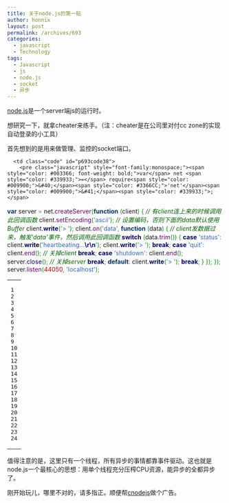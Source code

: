 ```yaml
---
title: 关于node.js的第一贴
author: honnix
layout: post
permalink: /archives/693
categories:
  - javascript
  - Technology
tags:
  - Javascript
  - js
  - node.js
  - socket
  - 异步
---
```

<a title="node.js" href="http://nodejs.org/" target="_blank">node.js</a>是一个server端js的运行时。

想研究一下，就拿cheater来练手。（注：cheater是在公司里对付cc zone的实现自动登录的小工具）

首先想到的是用来做管理、监控的socket端口。

<div class="wp_codebox">
  <table>
    <tr id="p69338">
      <td class="line_numbers">
        <pre>1
2
3
4
5
6
7
8
9
10
11
12
13
14
15
16
17
18
19
20
21
22
23
24
</pre>
      </td>
      
      <td class="code" id="p693code38">
        <pre class="javascript" style="font-family:monospace;"><span style="color: #003366; font-weight: bold;">var</span> net <span style="color: #339933;">=</span> require<span style="color: #009900;">&#40;</span><span style="color: #3366CC;">'net'</span><span style="color: #009900;">&#41;</span><span style="color: #339933;">;</span>
<span style="color: #003366; font-weight: bold;">var</span> server <span style="color: #339933;">=</span> net.<span style="color: #660066;">createServer</span><span style="color: #009900;">&#40;</span><span style="color: #003366; font-weight: bold;">function</span> <span style="color: #009900;">&#40;</span>client<span style="color: #009900;">&#41;</span> <span style="color: #009900;">&#123;</span> <span style="color: #006600; font-style: italic;">// 有client连上来的时候调用此回调函数</span>
  client.<span style="color: #660066;">setEncoding</span><span style="color: #009900;">&#40;</span><span style="color: #3366CC;">'ascii'</span><span style="color: #009900;">&#41;</span><span style="color: #339933;">;</span> <span style="color: #006600; font-style: italic;">// 设置编码，否则下面的data默认使用Buffer</span>
  client.<span style="color: #000066; font-weight: bold;">write</span><span style="color: #009900;">&#40;</span><span style="color: #3366CC;">'&gt; '</span><span style="color: #009900;">&#41;</span><span style="color: #339933;">;</span>
  client.<span style="color: #660066;">on</span><span style="color: #009900;">&#40;</span><span style="color: #3366CC;">'data'</span><span style="color: #339933;">,</span> <span style="color: #003366; font-weight: bold;">function</span> <span style="color: #009900;">&#40;</span>data<span style="color: #009900;">&#41;</span> <span style="color: #009900;">&#123;</span> <span style="color: #006600; font-style: italic;">// client发数据过来，触发'data'事件，然后调用此回调函数</span>
    <span style="color: #000066; font-weight: bold;">switch</span> <span style="color: #009900;">&#40;</span>data.<span style="color: #660066;">trim</span><span style="color: #009900;">&#40;</span><span style="color: #009900;">&#41;</span><span style="color: #009900;">&#41;</span> <span style="color: #009900;">&#123;</span>
      <span style="color: #000066; font-weight: bold;">case</span> <span style="color: #3366CC;">'status'</span><span style="color: #339933;">:</span>
        client.<span style="color: #000066; font-weight: bold;">write</span><span style="color: #009900;">&#40;</span><span style="color: #3366CC;">'heartbeating...<span style="color: #000099; font-weight: bold;">\r</span><span style="color: #000099; font-weight: bold;">\n</span>'</span><span style="color: #009900;">&#41;</span><span style="color: #339933;">;</span>
        client.<span style="color: #000066; font-weight: bold;">write</span><span style="color: #009900;">&#40;</span><span style="color: #3366CC;">'&gt; '</span><span style="color: #009900;">&#41;</span><span style="color: #339933;">;</span>
        <span style="color: #000066; font-weight: bold;">break</span><span style="color: #339933;">;</span>
      <span style="color: #000066; font-weight: bold;">case</span> <span style="color: #3366CC;">'quit'</span><span style="color: #339933;">:</span>
        client.<span style="color: #660066;">end</span><span style="color: #009900;">&#40;</span><span style="color: #009900;">&#41;</span><span style="color: #339933;">;</span> <span style="color: #006600; font-style: italic;">// 关掉client</span>
        <span style="color: #000066; font-weight: bold;">break</span><span style="color: #339933;">;</span>
      <span style="color: #000066; font-weight: bold;">case</span> <span style="color: #3366CC;">'shutdown'</span><span style="color: #339933;">:</span>
        client.<span style="color: #660066;">end</span><span style="color: #009900;">&#40;</span><span style="color: #009900;">&#41;</span><span style="color: #339933;">;</span>
        server.<span style="color: #000066;">close</span><span style="color: #009900;">&#40;</span><span style="color: #009900;">&#41;</span><span style="color: #339933;">;</span> <span style="color: #006600; font-style: italic;">// 关掉server</span>
        <span style="color: #000066; font-weight: bold;">break</span><span style="color: #339933;">;</span>
      <span style="color: #003366; font-weight: bold;">default</span><span style="color: #339933;">:</span>
        client.<span style="color: #000066; font-weight: bold;">write</span><span style="color: #009900;">&#40;</span><span style="color: #3366CC;">'&gt; '</span><span style="color: #009900;">&#41;</span><span style="color: #339933;">;</span>
        <span style="color: #000066; font-weight: bold;">break</span><span style="color: #339933;">;</span>
    <span style="color: #009900;">&#125;</span>
  <span style="color: #009900;">&#125;</span><span style="color: #009900;">&#41;</span><span style="color: #339933;">;</span>
<span style="color: #009900;">&#125;</span><span style="color: #009900;">&#41;</span><span style="color: #339933;">;</span>
server.<span style="color: #660066;">listen</span><span style="color: #009900;">&#40;</span><span style="color: #CC0000;">44050</span><span style="color: #339933;">,</span> <span style="color: #3366CC;">'localhost'</span><span style="color: #009900;">&#41;</span><span style="color: #339933;">;</span></pre>
      </td>
    </tr>
  </table>
</div>

值得注意的是，这里只有一个线程，所有异步的事情都靠事件驱动。这也就是node.js一个最核心的思想：用单个线程充分压榨CPU资源，能异步的全都异步了。

刚开始玩儿，哪里不对的，请多指正。顺便帮<a title="cnodejs" href="http://cnodejs.org/"  target="_blank">cnodejs</a>做个广告。